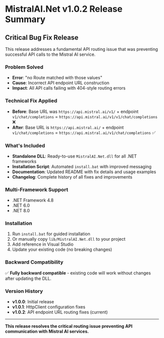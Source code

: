 # MistralAI.Net v1.0.2 Release Summary

## Critical Bug Fix Release

This release addresses a fundamental API routing issue that was preventing successful API calls to the Mistral AI service.

### Problem Solved
- **Error**: "no Route matched with those values" 
- **Cause**: Incorrect API endpoint URL construction
- **Impact**: All API calls failing with 404-style routing errors

### Technical Fix Applied
- **Before**: Base URL was `https://api.mistral.ai/v1/` + endpoint `v1/chat/completions` = `https://api.mistral.ai/v1/v1/chat/completions` ❌
- **After**: Base URL is `https://api.mistral.ai/` + endpoint `v1/chat/completions` = `https://api.mistral.ai/v1/chat/completions` ✅

### What's Included
- **Standalone DLL**: Ready-to-use `MistralAI.Net.dll` for all .NET frameworks
- **Installation Script**: Automated `install.bat` with improved messaging
- **Documentation**: Updated README with fix details and usage examples  
- **Changelog**: Complete history of all fixes and improvements

### Multi-Framework Support
- .NET Framework 4.8
- .NET 6.0  
- .NET 8.0

### Installation
1. Run `install.bat` for guided installation
2. Or manually copy `lib/MistralAI.Net.dll` to your project
3. Add reference in Visual Studio
4. Update your existing code (no breaking changes)

### Backward Compatibility
✅ **Fully backward compatible** - existing code will work without changes after updating the DLL.

### Version History
- **v1.0.0**: Initial release
- **v1.0.1**: HttpClient configuration fixes
- **v1.0.2**: API endpoint URL routing fixes (current)

---

**This release resolves the critical routing issue preventing API communication with Mistral AI services.**

